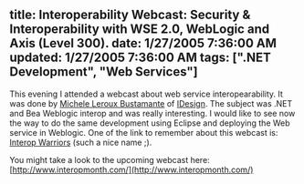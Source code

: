 title: Interoperability Webcast: Security &amp; Interoperability with WSE 2.0, WebLogic and Axis (Level 300).
date: 1/27/2005 7:36:00 AM
updated: 1/27/2005 7:36:00 AM
tags: [".NET Development", "Web Services"]
---



This evening I attended a webcast about web service 
interopearability. It was done by [Michele 
Leroux Bustamante](http://www.dasblonde.net/) of [IDesign](http://www.idesign.net/idesign/DesktopDefault.aspx). The 
subject was .NET and Bea Weblogic interop and was really interesting. I would 
like to see now the way to do the same development using Eclipse and deploying 
the Web service in Weblogic. One of the link to remember about this webcast is: 
[Interop Warriors](http://www.interopwarriors.com/) (such a nice 
name ;).

You might take a look to the upcoming webcast here: [http://www.interopmonth.com/](http://www.interopmonth.com/)

